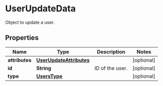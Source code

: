 

# UserUpdateData

Object to update a user.
## Properties

Name | Type | Description | Notes
------------ | ------------- | ------------- | -------------
**attributes** | [**UserUpdateAttributes**](UserUpdateAttributes.md) |  |  [optional]
**id** | **String** | ID of the user. |  [optional]
**type** | [**UsersType**](UsersType.md) |  |  [optional]



